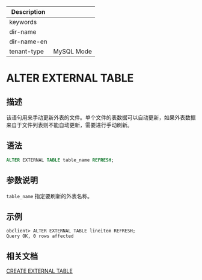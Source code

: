 | Description   |                 |
|---------------|-----------------|
| keywords      |                 |
| dir-name      |                 |
| dir-name-en   |                 |
| tenant-type   | MySQL Mode      |

# ALTER EXTERNAL TABLE

## 描述

该语句用来手动更新外表的文件。单个文件的表数据可以自动更新，如果外表数据来自于文件列表则不能自动更新，需要进行手动刷新。


## 语法

```sql
ALTER EXTERNAL TABLE table_name REFRESH;
```

## 参数说明

`table_name` 指定要刷新的外表名称。

## 示例

```shell
obclient> ALTER EXTERNAL TABLE lineitem REFRESH;
Query OK, 0 rows affected
```

## 相关文档

[CREATE EXTERNAL TABLE](../600.sql-statement-of-mysql-mode/2200.create-external-table-of-mysql-mode.md)
